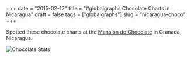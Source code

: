 +++
date = "2015-02-12"
title = "#globalgraphs Chocolate Charts in Nicaragua"
draft = false
tags = ["globalgraphs"]
slug = "nicaragua-choco"
+++

Spotted these chocolate charts at the [Mansion de Chocolate](https://www.mansiondechocolate.com/) in Granada, Nicaragua.

![Chocolate Stats](images/globalgraphs/choco.jpg)
